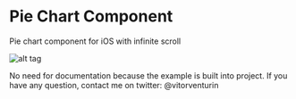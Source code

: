 # Pie Chart Component
Pie chart component for iOS with infinite scroll

![alt tag](https://github.com/vitorventurin/PieChartComponent/blob/master/PieChartComponent/piechart.gif)

No need for documentation because the example is built into project.
If you have any question, contact me on twitter: @vitorventurin
